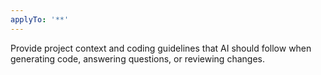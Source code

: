 ```yaml
---
applyTo: '**'
---
```


Provide project context and coding guidelines that AI should follow
when generating code, answering questions, or reviewing changes.

